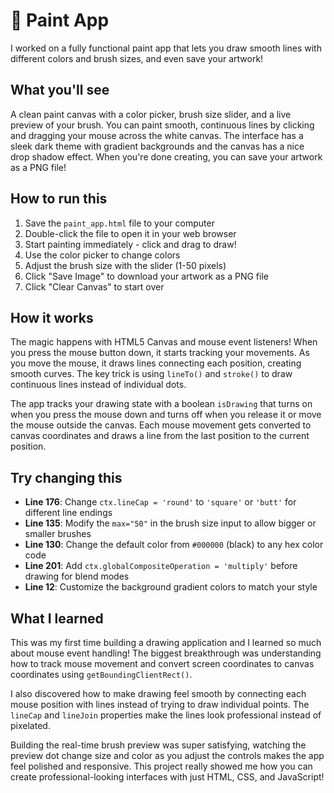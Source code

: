 # 🎨 Paint App

I worked on a fully functional paint app that lets you draw smooth lines with different colors and brush sizes, and even save your artwork!

## What you'll see

A clean paint canvas with a color picker, brush size slider, and a live preview of your brush. You can paint smooth, continuous lines by clicking and dragging your mouse across the white canvas. The interface has a sleek dark theme with gradient backgrounds and the canvas has a nice drop shadow effect. When you're done creating, you can save your artwork as a PNG file!

## How to run this

1. Save the `paint_app.html` file to your computer
2. Double-click the file to open it in your web browser
3. Start painting immediately - click and drag to draw!
4. Use the color picker to change colors
5. Adjust the brush size with the slider (1-50 pixels)
6. Click "Save Image" to download your artwork as a PNG file
7. Click "Clear Canvas" to start over

## How it works

The magic happens with HTML5 Canvas and mouse event listeners! When you press the mouse button down, it starts tracking your movements. As you move the mouse, it draws lines connecting each position, creating smooth curves. The key trick is using `lineTo()` and `stroke()` to draw continuous lines instead of individual dots.

The app tracks your drawing state with a boolean `isDrawing` that turns on when you press the mouse down and turns off when you release it or move the mouse outside the canvas. Each mouse movement gets converted to canvas coordinates and draws a line from the last position to the current position.

## Try changing this

- **Line 176**: Change `ctx.lineCap = 'round'` to `'square'` or `'butt'` for different line endings
- **Line 135**: Modify the `max="50"` in the brush size input to allow bigger or smaller brushes
- **Line 130**: Change the default color from `#000000` (black) to any hex color code
- **Line 201**: Add `ctx.globalCompositeOperation = 'multiply'` before drawing for blend modes
- **Line 12**: Customize the background gradient colors to match your style

## What I learned

This was my first time building a drawing application and I learned so much about mouse event handling! The biggest breakthrough was understanding how to track mouse movement and convert screen coordinates to canvas coordinates using `getBoundingClientRect()`. 

I also discovered how to make drawing feel smooth by connecting each mouse position with lines instead of trying to draw individual points. The `lineCap` and `lineJoin` properties make the lines look professional instead of pixelated.

Building the real-time brush preview was super satisfying, watching the preview dot change size and color as you adjust the controls makes the app feel polished and responsive. This project really showed me how you can create professional-looking interfaces with just HTML, CSS, and JavaScript! 